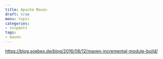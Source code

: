 ```yaml
---
title: Apache Maven
draft: true
menu: topic
categories:
- snippets
tags:
- maven
---
```


https://blog.soebes.de/blog/2016/08/12/maven-incremental-module-build/
